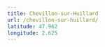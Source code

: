 ```yaml
---
title: Chevillon-sur-Huillard
url: /chevillon-sur-huillard/
latitude: 47.962
longitude: 2.625
---
```

